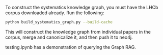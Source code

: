 To construct the systematics knowledge graph, you must have the LHCb corpus downloaded already. Run the following:

```bash
python build_systematics_graph.py --build-cache
```

This will construct the knowledge graph from individual papers in the corpus, merge and canonicalize it, and then push it to neo4j.

testing.ipynb has a demonstration of querying the Graph RAG.